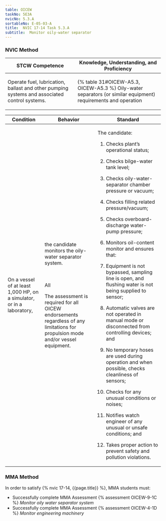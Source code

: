 ```yaml
---
table: OICEW
taskNo: 5E3A
nvicNo: 5.3.A 
sortableNo: E-05-03-A
title:  NVIC 17-14 Task 5.3.A
subtitle:  Monitor oily-water separator
---
```






### NVIC Method

<a style="display:none;" onclick="togglevisibility('nvic_methods')" >Show NVIC method.</a>

<div id='nvic_methods' class='show'>

<table>
<thead>
<tr>
<th class='forty'> STCW Competence </th>
<th class='sixty'> Knowledge, Understanding, and Proficiency </th>
</tr>
</thead>

<tbody>
<tr><td markdown='1'>

Operate fuel, lubrication, ballast and other pumping systems and associated control systems.

</td><td markdown='1'>

{% table 31#OICEW-A5.3, OICEW-A5.3 %} Oily-water separators (or similar equipment) requirements and operation

</td></tr>


</tbody>
</table>


<table>
<thead>
<tr><th class='twenty'>  Condition </th><th class='twenty'> Behavior </th><th  class='sixty'>Standard </th></tr>
</thead>
<tbody >



<tr><td markdown='1'>

On a vessel of at least 1,000 HP, on a simulator, or in a laboratory,

</td><td markdown='1'>

the candidate monitors the oily- water separator system.

<br>

<div class="tooltip" markdown='1'>

All

The assessment is required for all OICEW endorsements regardless of any limitations for propulsion mode and/or vessel equipment.

</div>


</td><td markdown='1'>

The candidate:

1. Checks plant’s operational status;

2. Checks bilge-water tank level;

3. Checks oily-water-separator chamber pressure or vacuum;

4. Checks filling related pressure/vacuum;

5. Checks overboard-discharge water-pump pressure;

6. Monitors oil-content monitor and ensures that:

7. Equipment is not bypassed, sampling line is open, and flushing water is not being supplied to sensor;

8. Automatic valves are not operated in manual mode or disconnected from controlling  devices; and

9. No temporary hoses are used during operation and when possible, checks cleanliness of sensors;

10. Checks for any unusual conditions or noises;

11. Notifies watch engineer of any unusual or unsafe conditions; and

12. Takes proper action to prevent safety and pollution violations.

</td></tr>
</tbody>
</table>
</div>


### MMA Method

In order to satisfy  {% nvic 17-14, {{page.title}}  %}, MMA students must:

* Successfully complete MMA Assessment {% assessment OICEW-9-1C %} *Monitor oily water separator system*
* Successfully complete MMA Assessment {% assessment OICEW-4-1D %} *Monitor engineering machinery*